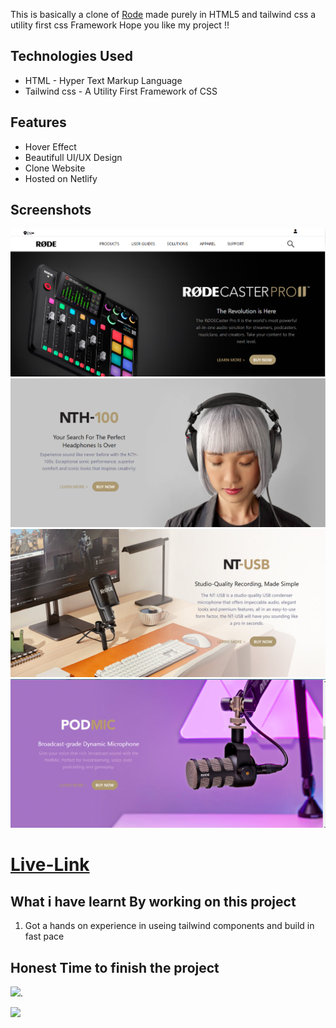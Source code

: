 This is basically a clone of [Rode](https://rode.com/en) made purely in HTML5 and tailwind css a utility first css Framework
Hope you like my project !!

## Technologies Used
  - HTML - Hyper Text Markup Language
  - Tailwind css - A Utility First Framework of CSS

## Features
- Hover Effect
- Beautifull UI/UX Design
- Clone Website
- Hosted on Netlify

## Screenshots

![](./assets/Screenshot%20(21).png)
![](./assets/Screenshot%20(22).png)
![](./assets/Screenshot%20(23).png)
![](./assets/Screenshot%20(24).png)

# [Live-Link](https://rodeclonep.netlify.app/)

## What i have learnt By working on this project
1. Got a hands on experience in useing tailwind components and build in fast pace

## Honest Time to finish the project
![](https://img.shields.io/badge/Time--taken-6--Hrs-blue).

![](https://img.shields.io/badge/-%23iwritecode-orange)